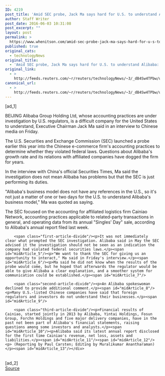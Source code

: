 ```yaml
---
ID: 4219
post_title: 'Amid SEC probe, Jack Ma says hard for U.S. to understand Alibaba: media'
author: Staff Writer
post_date: 2016-06-03 10:31:08
post_excerpt: ""
layout: post
permalink: >
  https://www.whenitson.com/amid-sec-probe-jack-ma-says-hard-for-u-s-to-understand-alibaba-media/
published: true
original_cats:
  - technologyNews
original_title:
  - 'Amid SEC probe, Jack Ma says hard for U.S. to understand Alibaba: media'
original_link:
  - >
    http://feeds.reuters.com/~r/reuters/technologyNews/~3/_dB4Sw4TPbw/us-alibaba-accounts-sec-idUSKCN0YP14E
canonical_url:
  - >
    http://feeds.reuters.com/~r/reuters/technologyNews/~3/_dB4Sw4TPbw/us-alibaba-accounts-sec-idUSKCN0YP14E
---
```

 [ad_1]
<br><div id="articleText">
<span id="midArticle_start"/>

<span class="focusParagraph" readability="7"><p><span class="articleLocation">BEIJING</span> Alibaba Group Holding Ltd, whose accounting practices are under investigation by U.S. regulators, is a difficult company for the United States to understand, Executive Chairman Jack Ma said in an interview to Chinese media on Friday.</p></span><span id="midArticle_0"/><p>The U.S. Securities and Exchange Commission (SEC) launched a probe earlier this year into the Chinese e-commerce firm's accounting practices to determine whether they violated federal laws. Questions about Alibaba's growth rate and its relations with affiliated companies have dogged the firm for years.</p><span id="midArticle_1"/><p>In the interview with China's official Securities Times, Ma said the investigation does not mean Alibaba has problems but that the SEC is just performing its duties.</p><span id="midArticle_2"/><p>"Alibaba's business model does not have any references in the U.S., so it's not just a matter of one or two days for the U.S. to understand Alibaba's business model," Ma was quoted as saying.</p><span id="midArticle_3"/><p>The SEC focused on the accounting for affiliated logistics firm Cainiao Network, accounting practices applicable to related-party transactions in general, and operating data from its annual "Singles' Day" sale, according to Alibaba's annual report filed last week.</p><span id="midArticle_4"/>
        
        <span class="first-article-divide"/><p>It was not immediately clear what prompted the SEC investigation. Alibaba said in May the SEC advised it the investigation should not be seen as an indication the company had violated federal securities laws.</p><span id="midArticle_5"/><p>"We want to thank the SEC for giving us an opportunity to interact," Ma said in Friday's interview.</p><span id="midArticle_6"/><p>Ma said he did not know when the results of the probe would come, but he hoped that afterwards the regulator would be able to give Alibaba a clear explanation, and a smoother system for communication could be established.</p><span id="midArticle_7"/>
        
        <span class="second-article-divide"/><p>An Alibaba spokeswoman declined to provide additional comment.</p><span id="midArticle_8"/><p>Many U.S.-listed Chinese companies have said that foreign regulators and investors do not understand their businesses.</p><span id="midArticle_9"/>
        
        <span class="third-article-divide"/><p>Financial results of Cainiao, started jointly in 2013 by Alibaba, Yintai Holdings, Fosun Group, Forchn Holdings and five major delivery companies, have in the past not been part of Alibaba's financial statements, raising questions among some investors and analysts.</p><span id="midArticle_10"/><p>Alibaba said its latest annual report disclosed for the first time Cainiao's revenue, net loss, assets and liabilities.</p><span id="midArticle_11"/><span id="midArticle_12"/><p> (Reporting by Paul Carsten; Editing by Muralikumar Anantharaman)</p><span id="midArticle_13"/></div>
<br>[ad_2]
<br><a href="http://feeds.reuters.com/~r/reuters/technologyNews/~3/_dB4Sw4TPbw/us-alibaba-accounts-sec-idUSKCN0YP14E">Source </a>